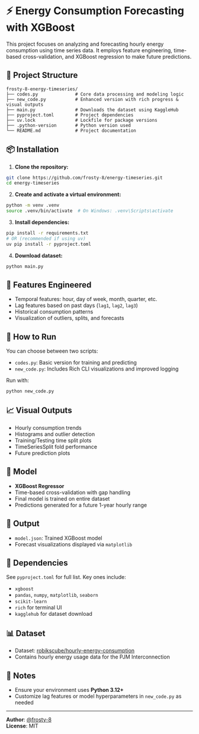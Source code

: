 # ⚡ Energy Consumption Forecasting with XGBoost

This project focuses on analyzing and forecasting hourly energy consumption using time series data. It employs feature engineering, time-based cross-validation, and XGBoost regression to make future predictions.

## 📂 Project Structure

```
frosty-8-energy-timeseries/
├── codes.py              # Core data processing and modeling logic
├── new_code.py           # Enhanced version with rich progress & visual outputs
├── main.py               # Downloads the dataset using KaggleHub
├── pyproject.toml        # Project dependencies
├── uv.lock               # Lockfile for package versions
├── .python-version       # Python version used
└── README.md             # Project documentation
```

## 📦 Installation

1. **Clone the repository:**

```bash
git clone https://github.com/frosty-8/energy-timeseries.git
cd energy-timeseries
```

2. **Create and activate a virtual environment:**

```bash
python -m venv .venv
source .venv/bin/activate  # On Windows: .venv\Scripts\activate
```

3. **Install dependencies:**

```bash
pip install -r requirements.txt
# OR (recommended if using uv)
uv pip install -r pyproject.toml
```

4. **Download dataset:**

```bash
python main.py
```

## 🧠 Features Engineered

- Temporal features: hour, day of week, month, quarter, etc.
- Lag features based on past days (`lag1`, `lag2`, `lag3`)
- Historical consumption patterns
- Visualization of outliers, splits, and forecasts

## 🚀 How to Run

You can choose between two scripts:

- `codes.py`: Basic version for training and predicting
- `new_code.py`: Includes Rich CLI visualizations and improved logging

Run with:

```bash
python new_code.py
```

## 📈 Visual Outputs

- Hourly consumption trends
- Histograms and outlier detection
- Training/Testing time split plots
- TimeSeriesSplit fold performance
- Future prediction plots

## 🤖 Model

- **XGBoost Regressor**
- Time-based cross-validation with gap handling
- Final model is trained on entire dataset
- Predictions generated for a future 1-year hourly range

## 📁 Output

- `model.json`: Trained XGBoost model
- Forecast visualizations displayed via `matplotlib`

## 🔧 Dependencies

See `pyproject.toml` for full list. Key ones include:

- `xgboost`
- `pandas`, `numpy`, `matplotlib`, `seaborn`
- `scikit-learn`
- `rich` for terminal UI
- `kagglehub` for dataset download

## 📊 Dataset

- Dataset: [robikscube/hourly-energy-consumption](https://www.kaggle.com/datasets/robikscube/hourly-energy-consumption)
- Contains hourly energy usage data for the PJM Interconnection

## 📌 Notes

- Ensure your environment uses **Python 3.12+**
- Customize lag features or model hyperparameters in `new_code.py` as needed

---

**Author**: [@frosty-8](https://github.com/frosty-8)  
**License**: MIT  
